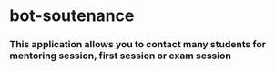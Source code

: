 # bot-soutenance

### This application allows you to contact many students for mentoring session, first session or exam session



  
 
